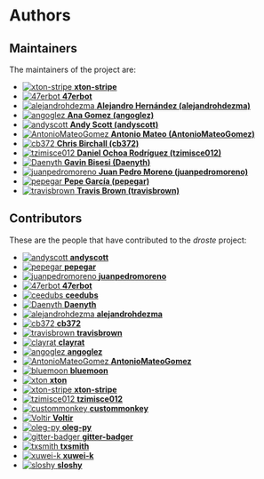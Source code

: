 [comment]: <> (Don't edit this file!)
[comment]: <> (It is automatically updated after every release of https://github.com/47degrees/.github)
[comment]: <> (If you want to suggest a change, please open a PR or issue in that repository)

# Authors

## Maintainers

The maintainers of the project are:

- [![xton-stripe](https://avatars.githubusercontent.com/u/36862124?v=4&s=20) **xton-stripe**](https://github.com/xton-stripe)
- [![47erbot](https://avatars.githubusercontent.com/u/24799081?v=4&s=20) **47erbot**](https://github.com/47erbot)
- [![alejandrohdezma](https://avatars.githubusercontent.com/u/9027541?v=4&s=20) **Alejandro Hernández (alejandrohdezma)**](https://github.com/alejandrohdezma)
- [![angoglez](https://avatars.githubusercontent.com/u/10107285?v=4&s=20) **Ana Gomez (angoglez)**](https://github.com/angoglez)
- [![andyscott](https://avatars.githubusercontent.com/u/310363?v=4&s=20) **Andy Scott (andyscott)**](https://github.com/andyscott)
- [![AntonioMateoGomez](https://avatars.githubusercontent.com/u/25897490?v=4&s=20) **Antonio Mateo (AntonioMateoGomez)**](https://github.com/AntonioMateoGomez)
- [![cb372](https://avatars.githubusercontent.com/u/106760?v=4&s=20) **Chris Birchall (cb372)**](https://github.com/cb372)
- [![tzimisce012](https://avatars.githubusercontent.com/u/16082220?v=4&s=20) **Daniel Ochoa Rodríguez (tzimisce012)**](https://github.com/tzimisce012)
- [![Daenyth](https://avatars.githubusercontent.com/u/14644?v=4&s=20) **Gavin Bisesi (Daenyth)**](https://github.com/Daenyth)
- [![juanpedromoreno](https://avatars.githubusercontent.com/u/4879373?v=4&s=20) **Juan Pedro Moreno (juanpedromoreno)**](https://github.com/juanpedromoreno)
- [![pepegar](https://avatars.githubusercontent.com/u/694179?v=4&s=20) **Pepe García (pepegar)**](https://github.com/pepegar)
- [![travisbrown](https://avatars.githubusercontent.com/u/316049?v=4&s=20) **Travis Brown (travisbrown)**](https://github.com/travisbrown)

## Contributors

These are the people that have contributed to the _droste_ project:

- [![andyscott](https://avatars.githubusercontent.com/u/310363?v=4&s=20) **andyscott**](https://github.com/andyscott)
- [![pepegar](https://avatars.githubusercontent.com/u/694179?v=4&s=20) **pepegar**](https://github.com/pepegar)
- [![juanpedromoreno](https://avatars.githubusercontent.com/u/4879373?v=4&s=20) **juanpedromoreno**](https://github.com/juanpedromoreno)
- [![47erbot](https://avatars.githubusercontent.com/u/24799081?v=4&s=20) **47erbot**](https://github.com/47erbot)
- [![ceedubs](https://avatars.githubusercontent.com/u/977929?v=4&s=20) **ceedubs**](https://github.com/ceedubs)
- [![Daenyth](https://avatars.githubusercontent.com/u/14644?v=4&s=20) **Daenyth**](https://github.com/Daenyth)
- [![alejandrohdezma](https://avatars.githubusercontent.com/u/9027541?v=4&s=20) **alejandrohdezma**](https://github.com/alejandrohdezma)
- [![cb372](https://avatars.githubusercontent.com/u/106760?v=4&s=20) **cb372**](https://github.com/cb372)
- [![travisbrown](https://avatars.githubusercontent.com/u/316049?v=4&s=20) **travisbrown**](https://github.com/travisbrown)
- [![clayrat](https://avatars.githubusercontent.com/u/321557?v=4&s=20) **clayrat**](https://github.com/clayrat)
- [![angoglez](https://avatars.githubusercontent.com/u/10107285?v=4&s=20) **angoglez**](https://github.com/angoglez)
- [![AntonioMateoGomez](https://avatars.githubusercontent.com/u/25897490?v=4&s=20) **AntonioMateoGomez**](https://github.com/AntonioMateoGomez)
- [![bluemoon](https://avatars.githubusercontent.com/u/73153?v=4&s=20) **bluemoon**](https://github.com/bluemoon)
- [![xton](https://avatars.githubusercontent.com/u/770439?v=4&s=20) **xton**](https://github.com/xton)
- [![xton-stripe](https://avatars.githubusercontent.com/u/36862124?v=4&s=20) **xton-stripe**](https://github.com/xton-stripe)
- [![tzimisce012](https://avatars.githubusercontent.com/u/16082220?v=4&s=20) **tzimisce012**](https://github.com/tzimisce012)
- [![custommonkey](https://avatars.githubusercontent.com/u/1583909?v=4&s=20) **custommonkey**](https://github.com/custommonkey)
- [![Voltir](https://avatars.githubusercontent.com/u/889215?v=4&s=20) **Voltir**](https://github.com/Voltir)
- [![oleg-py](https://avatars.githubusercontent.com/u/4143670?v=4&s=20) **oleg-py**](https://github.com/oleg-py)
- [![gitter-badger](https://avatars.githubusercontent.com/u/8518239?v=4&s=20) **gitter-badger**](https://github.com/gitter-badger)
- [![txsmith](https://avatars.githubusercontent.com/u/5946422?v=4&s=20) **txsmith**](https://github.com/txsmith)
- [![xuwei-k](https://avatars.githubusercontent.com/u/389787?v=4&s=20) **xuwei-k**](https://github.com/xuwei-k)
- [![sloshy](https://avatars.githubusercontent.com/u/427237?v=4&s=20) **sloshy**](https://github.com/sloshy)